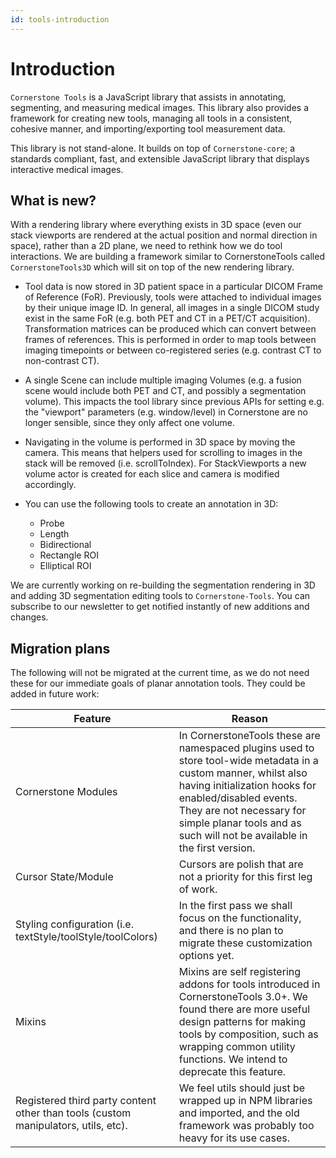 ```yaml
---
id: tools-introduction
---
```


# Introduction

`Cornerstone Tools` is a JavaScript library that assists in annotating, segmenting, and measuring medical images. This library also provides a framework for creating new tools, managing all tools in a consistent, cohesive manner, and importing/exporting tool measurement data.

This library is not stand-alone. It builds on top of `Cornerstone-core`; a standards compliant, fast, and extensible JavaScript library that displays interactive medical images.

## What is new?


With a rendering library where everything exists in 3D space (even our stack viewports are rendered at the actual position and normal direction in space), rather than a 2D plane, we need to rethink how we do tool interactions. We are building a framework similar to CornerstoneTools called `CornerstoneTools3D` which will sit on top of the new rendering library.


- Tool data is now stored in 3D patient space in a particular DICOM Frame of Reference (FoR). Previously, tools were attached to individual images by their unique image ID.
In general, all images in a single DICOM study exist in the same FoR (e.g. both PET and CT in a PET/CT acquisition). Transformation matrices can be produced which can convert between frames of references. This is performed in order to map tools between imaging timepoints or between co-registered series (e.g. contrast CT to non-contrast CT).

- A single Scene can include multiple imaging Volumes (e.g. a fusion scene would include both PET and CT, and possibly a segmentation volume).
This impacts the tool library since previous APIs for setting e.g. the "viewport" parameters (e.g. window/level) in Cornerstone are no longer sensible, since they only affect one volume.

- Navigating in the volume is performed in 3D space by moving the camera. This means that helpers used for scrolling to images in the stack will be removed (i.e. scrollToIndex). For StackViewports a new volume actor is created for each slice and camera is modified accordingly.

- You can use the following tools to create an annotation in 3D:
  - Probe
  - Length
  - Bidirectional
  - Rectangle ROI
  - Elliptical ROI



We are currently working on re-building the segmentation rendering in 3D and adding 3D segmentation editing tools to `Cornerstone-Tools`.
You can subscribe to our newsletter to get notified instantly of new additions and changes.



## Migration plans
The following will not be migrated at the current time, as we do not need these for our immediate goals of planar annotation tools. They could be added in future work:

<table>
<thead>
  <tr>
    <th>Feature</th>
    <th>Reason</th>
  </tr>
</thead>
<tbody>
  <tr>
    <td>Cornerstone Modules</td>
    <td>In CornerstoneTools these are namespaced plugins used to store tool-wide metadata in a custom manner, whilst also having initialization hooks for enabled/disabled events. They are not necessary for simple planar tools and as such will not be available in the first version.</td>
  </tr>
  <tr>
    <td>Cursor State/Module</td>
    <td>Cursors are polish that are not a priority for this first leg of work.</td>
  </tr>
  <tr>
    <td>Styling configuration (i.e. textStyle/toolStyle/toolColors)</td>
    <td>In the first pass we shall focus on the functionality, and there is no plan to migrate these customization options yet.</td>
  </tr>
  <tr>
    <td>Mixins</td>
    <td>Mixins are self registering addons for tools introduced in CornerstoneTools 3.0+. We found there are more useful design patterns for making tools by composition, such as wrapping common utility functions. We intend to deprecate this feature.</td>
  </tr>
  <tr>
    <td>Registered third party content other than tools (custom manipulators, utils, etc).</td>
    <td>We feel utils should just be wrapped up in NPM libraries and imported, and the old framework was probably too heavy for its use cases.</td>
  </tr>
</tbody>
</table>
